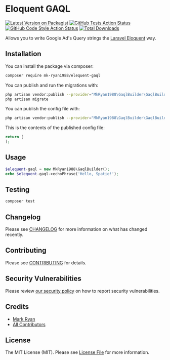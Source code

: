 # Eloquent GAQL

[![Latest Version on Packagist](https://img.shields.io/packagist/v/mk-ryan1988/elequent-gaql.svg?style=flat-square)](https://packagist.org/packages/mk-ryan1988/elequent-gaql)
[![GitHub Tests Action Status](https://img.shields.io/github/workflow/status/mk-ryan1988/elequent-gaql/run-tests?label=tests)](https://github.com/mk-ryan1988/elequent-gaql/actions?query=workflow%3Arun-tests+branch%3Amain)
[![GitHub Code Style Action Status](https://img.shields.io/github/workflow/status/mk-ryan1988/elequent-gaql/Check%20&%20fix%20styling?label=code%20style)](https://github.com/mk-ryan1988/elequent-gaql/actions?query=workflow%3A"Check+%26+fix+styling"+branch%3Amain)
[![Total Downloads](https://img.shields.io/packagist/dt/mk-ryan1988/elequent-gaql.svg?style=flat-square)](https://packagist.org/packages/mk-ryan1988/elequent-gaql)

Allows you to write Google Ad's Query strings the [Laravel Eloquent](https://laravel.com/docs/8.x/queries) way.

## Installation

You can install the package via composer:

```bash
composer require mk-ryan1988/elequent-gaql
```

You can publish and run the migrations with:

```bash
php artisan vendor:publish --provider="MkRyan1988\GaqlBuilder\GaqlBuilderServiceProvider" --tag="elequent-gaql-migrations"
php artisan migrate
```

You can publish the config file with:
```bash
php artisan vendor:publish --provider="MkRyan1988\GaqlBuilder\GaqlBuilderServiceProvider" --tag="elequent-gaql-config"
```

This is the contents of the published config file:

```php
return [
];
```

## Usage

```php
$elequent-gaql = new MkRyan1988\GaqlBuilder();
echo $elequent-gaql->echoPhrase('Hello, Spatie!');
```

## Testing

```bash
composer test
```

## Changelog

Please see [CHANGELOG](CHANGELOG.md) for more information on what has changed recently.

## Contributing

Please see [CONTRIBUTING](.github/CONTRIBUTING.md) for details.

## Security Vulnerabilities

Please review [our security policy](../../security/policy) on how to report security vulnerabilities.

## Credits

- [Mark Ryan](https://github.com/mk-ryan1988)
- [All Contributors](../../contributors)

## License

The MIT License (MIT). Please see [License File](LICENSE.md) for more information.
